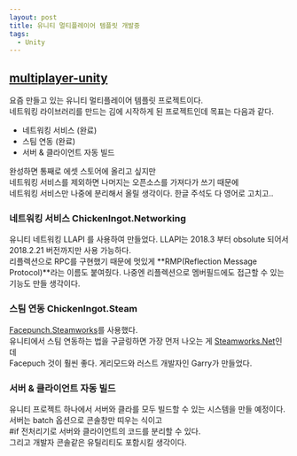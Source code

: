 ```yaml
---
layout: post
title: 유니티 멀티플레이어 템플릿 개발중
tags:
  - Unity
---
```


## [multiplayer-unity](https://github.com/chickeningot/multiplayer=unity)

요즘 만들고 있는 유니티 멀티플레이어 템플릿 프로젝트이다.  
네트워킹 라이브러리를 만드는 김에 시작하게 된 프로젝트인데 목표는 다음과 같다.  

- 네트워킹 서비스 (완료)
- 스팀 연동 (완료)
- 서버 & 클라이언트 자동 빌드

완성하면 통째로 에셋 스토어에 올리고 싶지만  
네트워킹 서비스를 제외하면 나머지는 오픈소스를 가져다가 쓰기 때문에  
네트워킹 서비스만 나중에 분리해서 올릴 생각이다. 한글 주석도 다 영어로 고치고..

### 네트워킹 서비스 ChickenIngot.Networking
유니티 네트워킹 LLAPI 를 사용하여 만들었다. LLAPI는 2018.3 부터 obsolute 되어서  
2018.2.21 버전까지만 사용 가능하다.  
리플렉션으로 RPC를 구현했기 때문에 멋있게 **RMP(Reflection Message Protocol)**라는 이름도 붙여줬다. 나중엔 리플렉션으로 멤버필드에도 접근할 수 있는 기능도 만들 생각이다.  

### 스팀 연동 ChickenIngot.Steam
[Facepunch.Steamworks](https://github.com/Facepunch/Facepunch.Steamworks)를 사용했다.  
유니티에서 스팀 연동하는 법을 구글링하면 가장 먼저 나오는 게 [Steamworks.Net](https://steamworks.github.io/)인데  
Facepuch 것이 훨씬 좋다. 게리모드와 러스트 개발자인 Garry가 만들었다.  

### 서버 & 클라이언트 자동 빌드
유니티 프로젝트 하나에서 서버와 클라를 모두 빌드할 수 있는 시스템을 만들 예정이다.    
서버는 batch 옵션으로 콘솔창만 띠우는 식이고  
#if 전처리기로 서버와 클라이언트의 코드를 분리할 수 있다.  
그리고 개발자 콘솔같은 유틸리티도 포함시킬 생각이다.
